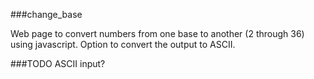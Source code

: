 ###change_base

Web page to convert numbers from one base to another (2 through 36) using javascript.
Option to convert the output to ASCII.

###TODO
ASCII input?
